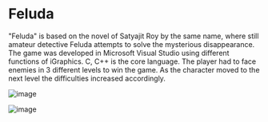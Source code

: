 # Feluda
"Feluda" is based on the novel of Satyajit Roy by the same name, where still amateur detective Feluda attempts to solve the mysterious disappearance. The game was developed in Microsoft Visual Studio using different functions of iGraphics. C, C++ is the core language. The player had to face enemies in 3 different levels to win the game. As the character moved to the next level the difficulties increased accordingly.


![image](https://user-images.githubusercontent.com/42905945/173338756-68325fa9-d913-4585-9bc3-0506ca259790.png)

![image](https://user-images.githubusercontent.com/42905945/173338797-a8aada5d-9931-4b98-a277-184a2d5d2077.png)
